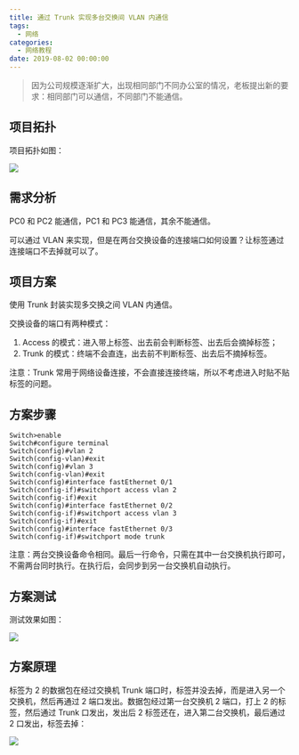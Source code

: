 ```yaml
---
title: 通过 Trunk 实现多台交换间 VLAN 内通信
tags:
  - 网络
categories:
  - 网络教程
date: 2019-08-02 00:00:00
---
```


> 因为公司规模逐渐扩大，出现相同部门不同办公室的情况，老板提出新的要求：相同部门可以通信，不同部门不能通信。

<!-- more -->

## 项目拓扑

项目拓扑如图：

![](https://cdn.dusays.com/2019/08/24-1.jpg)

## 需求分析

PC0 和 PC2 能通信，PC1 和 PC3 能通信，其余不能通信。

可以通过 VLAN 来实现，但是在两台交换设备的连接端口如何设置？让标签通过连接端口不去掉就可以了。

## 项目方案

使用 Trunk 封装实现多交换之间 VLAN 内通信。

交换设备的端口有两种模式：

1. Access 的模式：进入带上标签、出去前会判断标签、出去后会摘掉标签；
2. Trunk 的模式：终端不会直连，出去前不判断标签、出去后不摘掉标签。

注意：Trunk 常用于网络设备连接，不会直接连接终端，所以不考虑进入时贴不贴标签的问题。

## 方案步骤

```
Switch>enable
Switch#configure terminal
Switch(config)#vlan 2
Switch(config-vlan)#exit
Switch(config)#vlan 3
Switch(config-vlan)#exit
Switch(config)#interface fastEthernet 0/1
Switch(config-if)#switchport access vlan 2
Switch(config-if)#exit
Switch(config)#interface fastEthernet 0/2
Switch(config-if)#switchport access vlan 3
Switch(config-if)#exit
Switch(config)#interface fastEthernet 0/3
Switch(config-if)#switchport mode trunk
```

注意：两台交换设备命令相同。最后一行命令，只需在其中一台交换机执行即可，不需两台同时执行。在执行后，会同步到另一台交换机自动执行。

## 方案测试

测试效果如图：

![](https://cdn.dusays.com/2019/08/24-2.jpg)

## 方案原理

标签为 2 的数据包在经过交换机 Trunk 端口时，标签并没去掉，而是进入另一个交换机，然后再通过 2 端口发出。数据包经过第一台交换机 2 端口，打上 2 的标签，然后通过 Trunk 口发出，发出后 2 标签还在，进入第二台交换机，最后通过 2 口发出，标签去掉：

![](https://cdn.dusays.com/2019/08/24-3.jpg)

